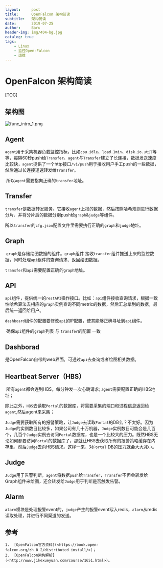 ```yaml
---
layout:     post
title:      OpenFalcon 架构简读
subtitle:   架构简读
date:       2019-07-25
author:     Baru
header-img: img/404-bg.jpg
catalog: true
tags:
    - Linux
    - 监控Open-Falcon
    - 运维
---
```



# OpenFalcon 架构简读

[TOC]

## 架构图

![func_intro_1.png](https://i.loli.net/2019/07/25/5d3962e42b64988199.png)

## Agent

​	`agent`用于采集机器负载监控指标，比如`cpu.idle`、`load.1min`、`disk.io.util`等等，每隔60秒push给`Transfer`。`agent`与`Transfer`建立了长连接，数据发送速度比较快，`agent`提供了一个http接口`/v1/push`用于接收用户手工push的一些数据，然后通过长连接迅速转发给`Transfer`。

​	所以`agent`需要指向正确的`transfer`地址。

## Transfer

​	`transfer`是数据转发服务。它接收`agent`上报的数据，然后按照哈希规则进行数据分片、并将分片后的数据分别push给`graph`&`judge`等组件。

​	所以`transfer`的`cfg.json`配置文件里需要执行正确的`graph`和`judge`地址。

## Graph

​	`graph`是存储绘图数据的组件。`graph`组件 接收`transfer`组件推送上来的监控数据，同时处理`api`组件的查询请求、返回绘图数据。

​	`transfer`和`api`需要配置正确的`graph`地址。

## API

​	`api`组件，提供统一的`restAPI`操作接口。比如：`api`组件接收查询请求，根据一致性哈希算法去相应的`graph`实例查询不同metric的数据，然后汇总拿到的数据，最后统一返回给用户。

​	`dashboard`组件的配置要修改`api`的IP配置，使其能够正确寻址到`api`组件。

​	确保`api`组件的`graph`列表 与 `transfer`的配置 一致

## Dashborad

​	是OpenFalcon自带的web界面，可通过`api`去查询或者绘图相关数据。

## Heartbeat Server（HBS）

​	所有`agent`都会连到HBS，每分钟发一次心跳请求; `agent`需要配置正确的HBS地址；

​	除此之外，`HBS`去读取`Portal`的数据库，将需要采集的端口和进程信息返回给`agent`,然后agent来采集；

​	`Judge`需要获取所有的报警策略，让`Judge`去读取`Portal`的DB么？不太好。因为`Judge`的实例数目比较多，如果公司有几十万机器，`Judge`实例数目可能会是几百个，几百个`Judge`实例去访问`Portal`数据库，也是一个比较大的压力。既然HBS无论如何都要访问`Portal`的数据库了，那就让HBS去获取所有的报警策略缓存在内存里，然后`Judge`去向HBS请求。这样一来，对`Portal` DB的压力就会大大减小。

## Judge

​	`Judge`用于告警判断，`agent`将数据`push`给`Transfer`，`Transfer`不但会转发给Graph组件来绘图，还会转发给`Judge`用于判断是否触发告警。

## Alarm

​	`alarm`模块是处理报警event的，`judge`产生的报警event写入redis，`alarm`从redis读取处理，并进行不同渠道的发送。

## 参考

 	1.  [OpenFalcon官方资料](<https://book.open-falcon.org/zh_0_2/distributed_install/>)；
 	2.  [OpenFalcon架构解析](<http://www.jikexueyuan.com/course/1651.html>)。

